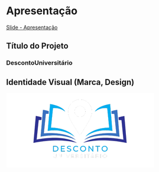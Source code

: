 # Apresentação

[Slide - Apresentação](./Slides%20-%20Apresenta%C3%A7%C3%A3o.pdf)

## Título do Projeto

### DescontoUniversitário

## Identidade Visual (Marca, Design)

![Logo](../src/AppDescontoUniver/AppDescontoUniver/wwwroot/img/logo.png)
